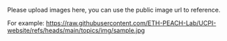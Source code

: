 Please upload images here, you can use the public image url to reference.

For example: https://raw.githubusercontent.com/ETH-PEACH-Lab/UCPI-website/refs/heads/main/topics/img/sample.jpg